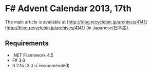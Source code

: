 F# Advent Calendar 2013, 17th
=============================

The main article is available at [http://blog.recyclebin.jp/archives/4141](http://blog.recyclebin.jp/archives/4141) (in Japanese/日本語).

Requirements
------------

* .NET Framework 4.5
* F# 3.0
* R 2.15 (3.0 is recommended)
